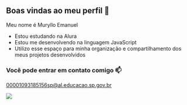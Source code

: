 ## Boas vindas ao meu perfil 💚

Meu nome é Muryllo Emanuel 

- Estou estudando na Alura
- Estou me desenvolvendo na linguagem JavaScript
- Utilizo esse espaço para minha organização e compartilhamento dos meus projetos desenvolvidos

### Você pode entrar em contato comigo 📫

00001093185156sp@al.educacao.sp.gov.br


![](https://media1.tenor.com/m/GBdIH5sL4XQAAAAC/the-rock-rock.gif)

